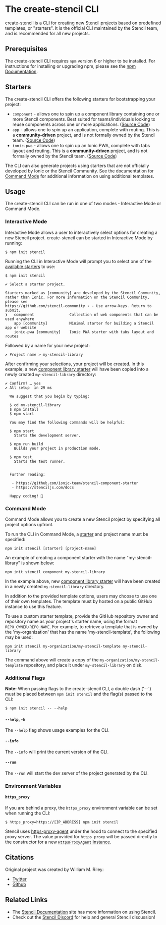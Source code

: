 # The create-stencil CLI

create-stencil is a CLI for creating new Stencil projects based on predefined templates, or "starters".
It is the official CLI maintained by the Stencil team, and is recommended for all new projects.

## Prerequisites

The create-stencil CLI requires `npm` version 6 or higher to be installed.
For instructions for installing or upgrading npm, please see the [npm Documentation](https://docs.npmjs.com/downloading-and-installing-node-js-and-npm). 

## Starters

The create-stencil CLI offers the following starters for bootstrapping your project:

- `component` - allows one to spin up a component library containing one or more Stencil components. Best suited for
teams/individuals looking to reuse components across one or more applications. ([Source Code](https://github.com/ionic-team/stencil-component-starter))
- `app` - allows one to spin up an application, complete with routing. This is a **community-driven** project,
and is not formally owned by the Stencil team. ([Source Code](https://github.com/stencil-community/stencil-app-starter))
- `ionic-pwa` - allows one to spin up an Ionic PWA, complete with tabs layout and routing. This is a **community-driven** project,
and is not formally owned by the Stencil team. ([Source Code](https://github.com/stencil-community/stencil-ionic-starter))

The CLI can also generate projects using starters that are not officially developed by Ionic or the Stencil Community.
See the documentation for [Command Mode](#command-mode) for additional information on using additional templates.

## Usage

The create-stencil CLI can be run in one of two modes - Interactive Mode or Command Mode.

### Interactive Mode

Interactive Mode allows a user to interactively select options for creating a new Stencil project.
create-stencil can be started in Interactive Mode by running:
```console
$ npm init stencil
```

Running the CLI in Interactive Mode will prompt you to select one of the [available starters](#starters) to use:
```console
$ npm init stencil

✔ Select a starter project.

Starters marked as [community] are developed by the Stencil Community,
rather than Ionic. For more information on the Stencil Community, please see
https://github.com/stencil-community › - Use arrow-keys. Return to submit.
❯   component                Collection of web components that can be used anywhere
    app [community]          Minimal starter for building a Stencil app or website
    ionic-pwa [community]    Ionic PWA starter with tabs layout and routes
```

Followed by a name for your new project:
```console
✔ Project name > my-stencil-library
```

After confirming your selections, your project will be created.
In this example, a new [component library starter](#starters) will have been copied into a newly created `my-stencil-library` directory:
```console
✔ Confirm? … yes
✔ All setup  in 29 ms

  We suggest that you begin by typing:

  $ cd my-stencil-library
  $ npm install
  $ npm start

  You may find the following commands will be helpful:

  $ npm start
    Starts the development server.

  $ npm run build
    Builds your project in production mode.

  $ npm test
    Starts the test runner.


  Further reading:

   - https://github.com/ionic-team/stencil-component-starter
   - https://stenciljs.com/docs

  Happy coding! 🎈
```

### Command Mode

Command Mode allows you to create a new Stencil project by specifying all project options upfront.

To run the CLI in Command Mode, a [starter](#starters) and project name must be specified:
```
npm init stencil [starter] [project-name]
```

An example of creating a component starter with the name "my-stencil-library" is shown below:
```
npm init stencil component my-stencil-library
```
In the example above, new [component library starter](#starters) will have been created in a newly created `my-stencil-library` directory.

In addition to the provided template options, users may choose to use one of their own templates.
The template must by hosted on a public GitHub instance to use this feature.

To use a custom starter template, provide the GitHub repository owner and repository name as your project's starter name, using the format `REPO_OWNER/REPO_NAME`.
For example, to retrieve a template that is owned by the 'my-organization' that has the name 'my-stencil-template', the following may be used:
```
npm init stencil my-organization/my-stencil-template my-stencil-library
```
The command above will create a copy of the `my-organization/my-stencil-template` repository, and place it under `my-stencil-library` on disk.

### Additional Flags

**Note:** When passing flags to the create-stencil CLI, a double dash ('--') must be placed between `npm init stencil`
and the flag(s) passed to the CLI:
```console
$ npm init stencil -- --help
```

#### `--help`, `-h`

The `--help` flag shows usage examples for the CLI.

#### `--info`

The `--info` will print the current version of the CLI.

#### `--run`

The `--run` will start the dev server of the project generated by the CLI.

### Environment Variables

#### `https_proxy`

If you are behind a proxy, the `https_proxy` environment variable can be set when running the CLI:
```console
$ https_proxy=https://[IP_ADDRESS] npm init stencil
```

Stencil uses [https-proxy-agent](https://github.com/TooTallNate/proxy-agents/tree/main/packages/https-proxy-agent)
under the hood to connect to the specified proxy server.
The value provided for `https_proxy` will be passed directly to the constructor for a new
[`HttpsProxyAgent` instance](https://github.com/TooTallNate/proxy-agents/tree/main/packages/https-proxy-agent#api).

## Citations

Original project was created by William M. Riley:
* [Twitter](https://twitter.com/splitinfinities)
* [Github](https://github.com/splitinfinities)

## Related Links

* The [Stencil Documentation](https://stenciljs.com/) site has more information on using Stencil.
* Check out the [Stencil Discord](https://chat.stenciljs.com/) for help and general Stencil discussion!
